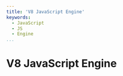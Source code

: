 ```yaml
---
title: 'V8 JavaScript Engine'
keywords:
  - JavaScript
  - JS
  - Engine
...
```


# V8 JavaScript Engine
